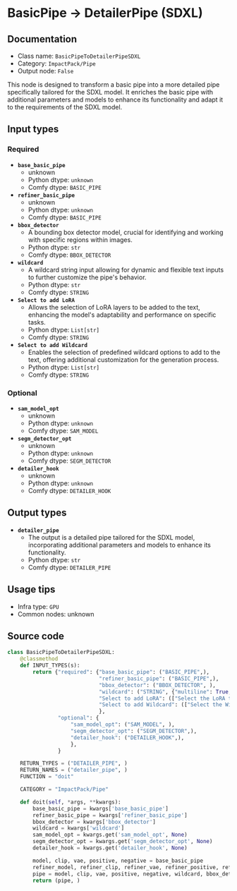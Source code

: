 # BasicPipe -> DetailerPipe (SDXL)
## Documentation
- Class name: `BasicPipeToDetailerPipeSDXL`
- Category: `ImpactPack/Pipe`
- Output node: `False`

This node is designed to transform a basic pipe into a more detailed pipe specifically tailored for the SDXL model. It enriches the basic pipe with additional parameters and models to enhance its functionality and adapt it to the requirements of the SDXL model.
## Input types
### Required
- **`base_basic_pipe`**
    - unknown
    - Python dtype: `unknown`
    - Comfy dtype: `BASIC_PIPE`
- **`refiner_basic_pipe`**
    - unknown
    - Python dtype: `unknown`
    - Comfy dtype: `BASIC_PIPE`
- **`bbox_detector`**
    - A bounding box detector model, crucial for identifying and working with specific regions within images.
    - Python dtype: `str`
    - Comfy dtype: `BBOX_DETECTOR`
- **`wildcard`**
    - A wildcard string input allowing for dynamic and flexible text inputs to further customize the pipe's behavior.
    - Python dtype: `str`
    - Comfy dtype: `STRING`
- **`Select to add LoRA`**
    - Allows the selection of LoRA layers to be added to the text, enhancing the model's adaptability and performance on specific tasks.
    - Python dtype: `List[str]`
    - Comfy dtype: `STRING`
- **`Select to add Wildcard`**
    - Enables the selection of predefined wildcard options to add to the text, offering additional customization for the generation process.
    - Python dtype: `List[str]`
    - Comfy dtype: `STRING`
### Optional
- **`sam_model_opt`**
    - unknown
    - Python dtype: `unknown`
    - Comfy dtype: `SAM_MODEL`
- **`segm_detector_opt`**
    - unknown
    - Python dtype: `unknown`
    - Comfy dtype: `SEGM_DETECTOR`
- **`detailer_hook`**
    - unknown
    - Python dtype: `unknown`
    - Comfy dtype: `DETAILER_HOOK`
## Output types
- **`detailer_pipe`**
    - The output is a detailed pipe tailored for the SDXL model, incorporating additional parameters and models to enhance its functionality.
    - Python dtype: `str`
    - Comfy dtype: `DETAILER_PIPE`
## Usage tips
- Infra type: `GPU`
- Common nodes: unknown


## Source code
```python
class BasicPipeToDetailerPipeSDXL:
    @classmethod
    def INPUT_TYPES(s):
        return {"required": {"base_basic_pipe": ("BASIC_PIPE",),
                             "refiner_basic_pipe": ("BASIC_PIPE",),
                             "bbox_detector": ("BBOX_DETECTOR", ),
                             "wildcard": ("STRING", {"multiline": True, "dynamicPrompts": False}),
                             "Select to add LoRA": (["Select the LoRA to add to the text"] + folder_paths.get_filename_list("loras"),),
                             "Select to add Wildcard": (["Select the Wildcard to add to the text"],),
                             },
                "optional": {
                    "sam_model_opt": ("SAM_MODEL", ),
                    "segm_detector_opt": ("SEGM_DETECTOR",),
                    "detailer_hook": ("DETAILER_HOOK",),
                    },
                }

    RETURN_TYPES = ("DETAILER_PIPE", )
    RETURN_NAMES = ("detailer_pipe", )
    FUNCTION = "doit"

    CATEGORY = "ImpactPack/Pipe"

    def doit(self, *args, **kwargs):
        base_basic_pipe = kwargs['base_basic_pipe']
        refiner_basic_pipe = kwargs['refiner_basic_pipe']
        bbox_detector = kwargs['bbox_detector']
        wildcard = kwargs['wildcard']
        sam_model_opt = kwargs.get('sam_model_opt', None)
        segm_detector_opt = kwargs.get('segm_detector_opt', None)
        detailer_hook = kwargs.get('detailer_hook', None)

        model, clip, vae, positive, negative = base_basic_pipe
        refiner_model, refiner_clip, refiner_vae, refiner_positive, refiner_negative = refiner_basic_pipe
        pipe = model, clip, vae, positive, negative, wildcard, bbox_detector, segm_detector_opt, sam_model_opt, detailer_hook, refiner_model, refiner_clip, refiner_positive, refiner_negative
        return (pipe, )

```
